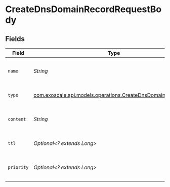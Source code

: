 # CreateDnsDomainRecordRequestBody


## Fields

| Field                                                                                                                | Type                                                                                                                 | Required                                                                                                             | Description                                                                                                          |
| -------------------------------------------------------------------------------------------------------------------- | -------------------------------------------------------------------------------------------------------------------- | -------------------------------------------------------------------------------------------------------------------- | -------------------------------------------------------------------------------------------------------------------- |
| `name`                                                                                                               | *String*                                                                                                             | :heavy_check_mark:                                                                                                   | DNS domain record name                                                                                               |
| `type`                                                                                                               | [com.exoscale.api.models.operations.CreateDnsDomainRecordType](../../models/operations/CreateDnsDomainRecordType.md) | :heavy_check_mark:                                                                                                   | DNS domain record type                                                                                               |
| `content`                                                                                                            | *String*                                                                                                             | :heavy_check_mark:                                                                                                   | DNS domain record content                                                                                            |
| `ttl`                                                                                                                | *Optional<? extends Long>*                                                                                           | :heavy_minus_sign:                                                                                                   | DNS domain record TTL                                                                                                |
| `priority`                                                                                                           | *Optional<? extends Long>*                                                                                           | :heavy_minus_sign:                                                                                                   | DNS domain record priority                                                                                           |